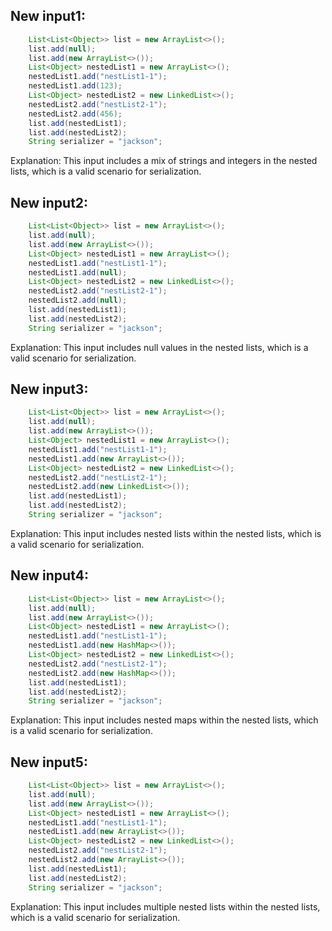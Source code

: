 ## New input1:
```java
    List<List<Object>> list = new ArrayList<>();
    list.add(null);
    list.add(new ArrayList<>());
    List<Object> nestedList1 = new ArrayList<>();
    nestedList1.add("nestList1-1");
    nestedList1.add(123);
    List<Object> nestedList2 = new LinkedList<>();
    nestedList2.add("nestList2-1");
    nestedList2.add(456);
    list.add(nestedList1);
    list.add(nestedList2);
    String serializer = "jackson";
```
Explanation: This input includes a mix of strings and integers in the nested lists, which is a valid scenario for serialization.

## New input2:
```java
    List<List<Object>> list = new ArrayList<>();
    list.add(null);
    list.add(new ArrayList<>());
    List<Object> nestedList1 = new ArrayList<>();
    nestedList1.add("nestList1-1");
    nestedList1.add(null);
    List<Object> nestedList2 = new LinkedList<>();
    nestedList2.add("nestList2-1");
    nestedList2.add(null);
    list.add(nestedList1);
    list.add(nestedList2);
    String serializer = "jackson";
```
Explanation: This input includes null values in the nested lists, which is a valid scenario for serialization.

## New input3:
```java
    List<List<Object>> list = new ArrayList<>();
    list.add(null);
    list.add(new ArrayList<>());
    List<Object> nestedList1 = new ArrayList<>();
    nestedList1.add("nestList1-1");
    nestedList1.add(new ArrayList<>());
    List<Object> nestedList2 = new LinkedList<>();
    nestedList2.add("nestList2-1");
    nestedList2.add(new LinkedList<>());
    list.add(nestedList1);
    list.add(nestedList2);
    String serializer = "jackson";
```
Explanation: This input includes nested lists within the nested lists, which is a valid scenario for serialization.

## New input4:
```java
    List<List<Object>> list = new ArrayList<>();
    list.add(null);
    list.add(new ArrayList<>());
    List<Object> nestedList1 = new ArrayList<>();
    nestedList1.add("nestList1-1");
    nestedList1.add(new HashMap<>());
    List<Object> nestedList2 = new LinkedList<>();
    nestedList2.add("nestList2-1");
    nestedList2.add(new HashMap<>());
    list.add(nestedList1);
    list.add(nestedList2);
    String serializer = "jackson";
```
Explanation: This input includes nested maps within the nested lists, which is a valid scenario for serialization.

## New input5:
```java
    List<List<Object>> list = new ArrayList<>();
    list.add(null);
    list.add(new ArrayList<>());
    List<Object> nestedList1 = new ArrayList<>();
    nestedList1.add("nestList1-1");
    nestedList1.add(new ArrayList<>());
    List<Object> nestedList2 = new LinkedList<>();
    nestedList2.add("nestList2-1");
    nestedList2.add(new ArrayList<>());
    list.add(nestedList1);
    list.add(nestedList2);
    String serializer = "jackson";
```
Explanation: This input includes multiple nested lists within the nested lists, which is a valid scenario for serialization.

